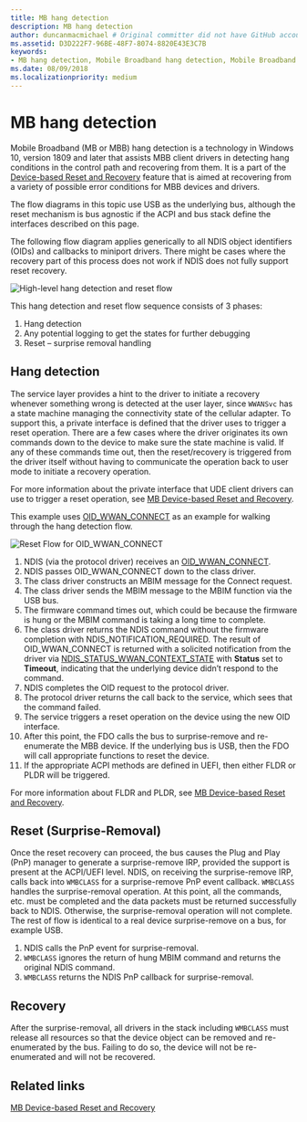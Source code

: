 ```yaml
---
title: MB hang detection
description: MB hang detection
author: duncanmacmichael # Original committer did not have GitHub account so adding this line fixes that issue
ms.assetid: D3D222F7-96BE-48F7-8074-8820E43E3C7B
keywords:
- MB hang detection, Mobile Broadband hang detection, Mobile Broadband miniport driver hang detection
ms.date: 08/09/2018
ms.localizationpriority: medium
---
```


# MB hang detection

Mobile Broadband (MB or MBB) hang detection is a technology in Windows 10, version 1809 and later that assists MBB client drivers in detecting hang conditions in the control path and recovering from them. It is a part of the [Device-based Reset and Recovery](mb-device-based-reset-and-recovery.md) feature that is aimed at recovering from a variety of possible error conditions for MBB devices and drivers. 

The flow diagrams in this topic use USB as the underlying bus, although the reset mechanism is bus agnostic if the ACPI and bus stack define the interfaces described on this page. 

The following flow diagram applies generically to all NDIS object identifiers (OIDs) and callbacks to miniport drivers. There might be cases where the recovery part of this process does not work if NDIS does not fully support reset recovery.

![High-level hang detection and reset flow](images/mb-self-healing-hang-detection-highlevel.png "High-level hang detection and reset flow.")

This hang detection and reset flow sequence consists of 3 phases:

1. Hang detection 
2. Any potential logging to get the states for further debugging
3. Reset – surprise removal handling

## Hang detection

The service layer provides a hint to the driver to initiate a recovery whenever something wrong is detected at the user layer, since `WWANSvc` has a state machine managing the connectivity state of the cellular adapter. To support this, a private interface is defined that the driver uses to trigger a reset operation. There are a few cases where the driver originates its own commands down to the device to make sure the state machine is valid. If any of these commands time out, then the reset/recovery is triggered from the driver itself without having to communicate the operation back to user mode to initiate a recovery operation. 

For more information about the private interface that UDE client drivers can use to trigger a reset operation, see [MB Device-based Reset and Recovery](mb-device-based-reset-and-recovery.md#reset-recovery-for-ude-devices).

This example uses [OID_WWAN_CONNECT](oid-wwan-connect.md) as an example for walking through the hang detection flow. 

![Reset Flow for OID_WWAN_CONNECT](images/mb-self-healing-hang-detection-wwanconnect-flow.png "Reset Flow for OID_WWAN_CONNECT.")

1. NDIS (via the protocol driver) receives an [OID_WWAN_CONNECT](oid-wwan-connect.md).
2. NDIS passes OID_WWAN_CONNECT down to the class driver.
3. The class driver constructs an MBIM message for the Connect request.
4. The class driver sends the MBIM message to the MBIM function via the USB bus. 
5. The firmware command times out, which could be because the firmware is hung or the MBIM command is taking a long time to complete.
6. The class driver returns the NDIS command without the firmware completion with NDIS_NOTIFICATION_REQUIRED. The result of OID_WWAN_CONNECT is returned with a solicited notification from the driver via [NDIS_STATUS_WWAN_CONTEXT_STATE](ndis-status-wwan-context-state.md) with **Status** set to **Timeout**, indicating that the underlying device didn’t respond to the command. 
7. NDIS completes the OID request to the protocol driver.
8. The protocol driver returns the call back to the service, which sees that the command failed.
9. The service triggers a reset operation on the device using the new OID interface. 
10. After this point, the FDO calls the bus to surprise-remove and re-enumerate the MBB device. If the underlying bus is USB, then the FDO will call appropriate functions to reset the device. 
11. If the appropriate ACPI methods are defined in UEFI, then either FLDR or PLDR will be triggered.

For more information about FLDR and PLDR, see [MB Device-based Reset and Recovery](mb-device-based-reset-and-recovery.md#device-based-resets).

## Reset (Surprise-Removal)

Once the reset recovery can proceed, the bus causes the Plug and Play (PnP) manager to generate a surprise-remove IRP, provided the support is present at the ACPI/UEFI level. NDIS, on receiving the surprise-remove IRP, calls back into `WMBCLASS` for a surprise-remove PnP event callback. `WMBCLASS` handles the surprise-removal operation. At this point, all the commands, etc. must be completed and the data packets must be returned successfully back to NDIS. Otherwise, the surprise-removal operation will not complete. The rest of flow is identical to a real device surprise-remove on a bus, for example USB. 

1. NDIS calls the PnP event for surprise-removal.
2. `WMBCLASS` ignores the return of hung MBIM command and returns the original NDIS command. 
3. `WMBCLASS` returns the NDIS PnP callback for surprise-removal.

## Recovery

After the surprise-removal, all drivers in the stack including `WMBCLASS` must release all resources so that the device object can be removed and re-enumerated by the bus. Failing to do so, the device will not be re-enumerated and will not be recovered.

## Related links

[MB Device-based Reset and Recovery](mb-device-based-reset-and-recovery.md)
